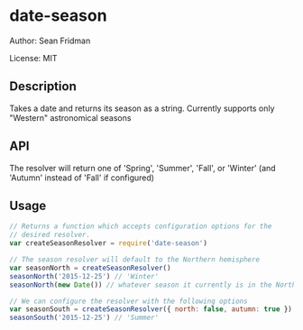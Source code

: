 date-season
===

Author: Sean Fridman

License: MIT


Description
---

Takes a date and returns its season as a string. Currently supports only "Western" astronomical seasons


API
---

The resolver will return one of 'Spring', 'Summer', 'Fall', or 'Winter'
(and 'Autumn' instead of 'Fall' if configured)


Usage
---

```Javascript
// Returns a function which accepts configuration options for the
// desired resolver.
var createSeasonResolver = require('date-season')

// The season resolver will default to the Northern hemisphere
var seasonNorth = createSeasonResolver()
seasonNorth('2015-12-25') // 'Winter'
seasonNorth(new Date()) // whatever season it currently is in the Northern hemisphere

// We can configure the resolver with the following options
var seasonSouth = createSeasonResolver({ north: false, autumn: true })
seasonSouth('2015-12-25') // 'Summer'
```

